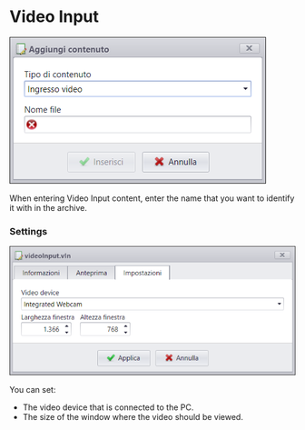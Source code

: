 # Video Input
![](/img/contents_video-input.png)

When entering Video Input content, enter the name that you want to identify it with in the archive.

### Settings
![](/img/contents_video-input_setting.png)

You can set:

* The video device that is connected to the PC.
* The size of the window where the video should be viewed.
